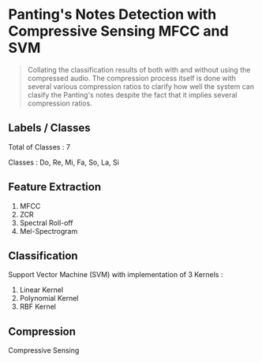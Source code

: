 # Panting's Notes Detection with Compressive Sensing MFCC and SVM
> Collating the classification results of both with and without using the compressed audio. The compression process itself is done with several various compression ratios to clarify how well the system can clasify the Panting's notes despite the fact that it implies several compression ratios.

## Labels / Classes
Total of Classes : 7

Classes : Do, Re, Mi, Fa, So, La, Si

## Feature Extraction
1. MFCC
2. ZCR
3. Spectral Roll-off
4. Mel-Spectrogram

## Classification

Support Vector Machine (SVM) with implementation of 3 Kernels :
1. Linear Kernel
2. Polynomial Kernel
3. RBF Kernel

## Compression

Compressive Sensing
